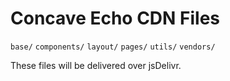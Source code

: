 # Concave Echo CDN Files

`base/`
`components/`
`layout/`
`pages/`
`utils/`
`vendors/`

These files will be delivered over jsDelivr.


